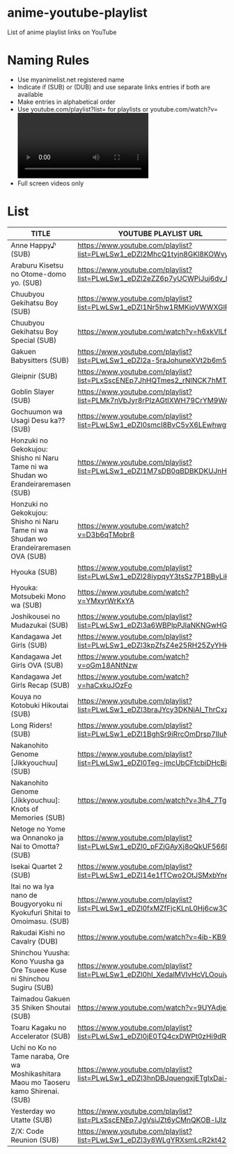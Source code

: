 # anime-youtube-playlist
List of anime playlist links on YouTube

# Naming Rules

* Use myanimelist.net registered name
* Indicate if (SUB) or (DUB) and use separate links entries if both are available
* Make entries in alphabetical order
* Use youtube.com/playlist?list=<list key here> for playlists or youtube.com/watch?v=<video key here> if the series is bundled in video. Remove unnecessary attributes.
* Full screen videos only
  

# List

| TITLE             | YOUTUBE PLAYLIST URL                                                     |
|-------------------|--------------------------------------------------------------------------|
| Anne Happy♪ (SUB) | https://www.youtube.com/playlist?list=PLwLSw1_eDZl2MhcQ1tyjn8GKl8KOWvySK |
| Araburu Kisetsu no Otome-domo yo. (SUB) | https://www.youtube.com/playlist?list=PLwLSw1_eDZl2eZZ6p7yUCWPiJuj6dv_bp |
| Chuubyou Gekihatsu Boy (SUB) | https://www.youtube.com/playlist?list=PLwLSw1_eDZl1Nr5hw1RMKioVWWXGlPYwI |
| Chuubyou Gekihatsu Boy Special (SUB) | https://www.youtube.com/watch?v=h6xkVlLfxQ8 |
| Gakuen Babysitters (SUB) | https://www.youtube.com/playlist?list=PLwLSw1_eDZl2a-5raJohuneXVt2b6m5lg |
| Gleipnir (SUB) | https://www.youtube.com/playlist?list=PLxSscENEp7JhHQTmes2_rNlNCK7hMT_Nt |
| Goblin Slayer (SUB) | https://www.youtube.com/playlist?list=PLMk7nVbJyr8rPIzAGtIXWH79CrYM9WA1V |
| Gochuumon wa Usagi Desu ka?? (SUB) | https://www.youtube.com/playlist?list=PLwLSw1_eDZl0smcI8BvC5vX6LEwhwgwF6 |
| Honzuki no Gekokujou: Shisho ni Naru Tame ni wa Shudan wo Erandeiraremasen (SUB) | https://www.youtube.com/playlist?list=PLwLSw1_eDZl1M7sDB0qBDBKDKUJnHciM6 |
| Honzuki no Gekokujou: Shisho ni Naru Tame ni wa Shudan wo Erandeiraremasen OVA (SUB) | https://www.youtube.com/watch?v=D3b6qTMobr8 |
| Hyouka (SUB) | https://www.youtube.com/playlist?list=PLwLSw1_eDZl28iypqyY3tsSz7P1BByLiK |
| Hyouka: Motsubeki Mono wa (SUB) | https://www.youtube.com/watch?v=YMxyrWrKxYA |
| Joshikousei no Mudazukai (SUB) | https://www.youtube.com/playlist?list=PLwLSw1_eDZl3a6WBPlpPJlaNKNGwHGA08 |
| Kandagawa Jet Girls (SUB) | https://www.youtube.com/playlist?list=PLwLSw1_eDZl3kpZfsZ4e25RH25ZyYHk_j |
| Kandagawa Jet Girls OVA (SUB) | https://www.youtube.com/watch?v=oGm18ANtNzw |
| Kandagawa Jet Girls Recap (SUB) | https://www.youtube.com/watch?v=haCxkuJOzFo |
| Kouya no Kotobuki Hikoutai (SUB) | https://www.youtube.com/playlist?list=PLwLSw1_eDZl3braJYcy3DKNjAI_ThrCxz |
| Long Riders! (SUB) | https://www.youtube.com/playlist?list=PLwLSw1_eDZl1BghSr9iRrcOmDrsp7IIuN |
| Nakanohito Genome [Jikkyouchuu] (SUB) | https://www.youtube.com/playlist?list=PLwLSw1_eDZl0Teg-jmcUbCFtcbiDHcBi- |
| Nakanohito Genome [Jikkyouchuu]: Knots of Memories (SUB) | https://www.youtube.com/watch?v=3h4_7TgqtH0 |
| Netoge no Yome wa Onnanoko ja Nai to Omotta? (SUB) | https://www.youtube.com/playlist?list=PLwLSw1_eDZl0_pFZjGAyXj8oQkUF566Lq |
| Isekai Quartet 2 (SUB) | https://www.youtube.com/playlist?list=PLwLSw1_eDZl14e1fTCwo2OtJSMxbYnetO |
| Itai no wa Iya nano de Bougyoryoku ni Kyokufuri Shitai to Omoimasu. (SUB) | https://www.youtube.com/playlist?list=PLwLSw1_eDZl0fxMZfFjcKLnL0Hj6cw3Op |
| Rakudai Kishi no Cavalry (DUB) | https://www.youtube.com/watch?v=4ib-KB9ijKM |
| Shinchou Yuusha: Kono Yuusha ga Ore Tsueee Kuse ni Shinchou Sugiru (SUB) | https://www.youtube.com/playlist?list=PLwLSw1_eDZl0hI_XedalMVIvHcVLOouiv |
| Taimadou Gakuen 35 Shiken Shoutai (SUB) | https://www.youtube.com/watch?v=9UYAdjeXlyQ |
| Toaru Kagaku no Accelerator (SUB) | https://www.youtube.com/playlist?list=PLwLSw1_eDZl0jE0TQ4cxDWPt0zHi9dRGc |
| Uchi no Ko no Tame naraba, Ore wa Moshikashitara Maou mo Taoseru kamo Shirenai. (SUB) | https://www.youtube.com/playlist?list=PLwLSw1_eDZl3hnDBJquengxjETgIxDai- |
| Yesterday wo Utatte (SUB) | https://www.youtube.com/playlist?list=PLxSscENEp7JgVsiJZt6yCMnQKOB-lJIz7 |
| Z/X: Code Reunion (SUB) | https://www.youtube.com/playlist?list=PLwLSw1_eDZl3y8WLgYRXsmLcR2kt42jrQ |
